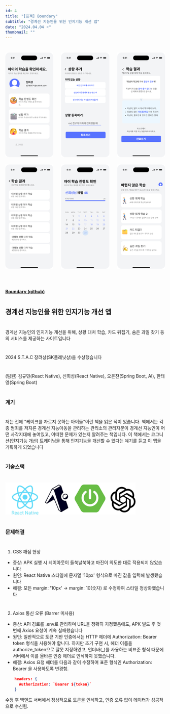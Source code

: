 ```yaml
---
id: 4
title: "[프젝] Boundary"
subtitle: "경계선 지능인을 위한 인지기능 개선 앱"
date: "2024.04.04 ⭐"
thumbnail: ""
---
```

#
#
<div style="display: flex; flex-wrap: wrap; justify-content: space-between;">
  <div style="width: 30%; margin-bottom: 20px;">
    <img src="../../static/image/BOUNDARY1.png" width="100%">
  </div>
  <div style="width: 30%; margin-bottom: 20px;">
    <img src="../../static/image/BOUNDARY2.png" width="100%">
  </div>
  <div style="width: 30%; margin-bottom: 20px;">
    <img src="../../static/image/BOUNDARY3.png" width="100%">
  </div>
  <div style="width: 30%; margin-bottom: 20px;">
    <img src="../../static/image/BOUNDARY4.png" width="100%">
  </div>
  <div style="width: 30%; margin-bottom: 20px;">
    <img src="../../static/image/BOUNDARY5.png" width="100%">
  </div>
  <div style="width: 30%; margin-bottom: 20px;">
    <img src="../../static/image/BOUNDARY6.png" width="100%">
  </div>
</div>

#
**[Boundary (github)](https://github.com/Boundary-edu/App)**
#
## 경계선 지능인을 위한 인지기능 개선 앱
#
경계선 지능인의 인지기능 개선을 위해, 상황 대처 학습, 카드 뒤집기, 숨은 과일 찾기 등의 서비스를 제공하는 사이트입니다
#
2024 S.T.A.C 장려상(SK플레닛상)을 수상했습니다
#
(팀원) 김규민(React Native), 신희성(React Native), 오윤찬(Spring Boot, AI), 한태영(Spring Boot)
#
### 계기
#
저는 전에 "케이크를 자르지 못하는 아이들"이란 책을 읽은 적이 있습니다. 책에서는 각종 범죄를 저지른 경계선 지능아동을 관리하는 관리소의 관리자분이 경계선 지능인이 어떤 사각지대에 놓여있고, 어떠한 문제가 있는지 알려주는 책입니다. 이 책에서는 코그니션(인지기능 개선) 트레이닝을 통해 인지기능을 개선할 수 있다는 얘기를 듣고 이 앱을 기획하게 되었습니다

#
### 기술스택
#

<img src="../../static/image/BOUNDARYSTACK.png" height="100">


#
### 문제해결
#
1. CSS 깨짐 현상
  - 증상: APK 실행 시 레이아웃이 들쑥날쑥하고 마진이 의도한 대로 적용되지 않았습니다
  - 원인: React Native 스타일에 문자열 '10px' 형식으로 마진 값을 입력해 발생했습니다
  - 해결: 모든 margin: '10px' → margin: 10(숫자) 로 수정하여 스타일 정상화했습니다

#

2. Axios 통신 오류 (Barrer 미사용)
  - 증상: API 경로를 .env로 관리하며 URL을 정확히 지정했음에도, APK 빌드 후 첫 번째 Axios 요청이 계속 실패했습니다
  - 원인: 일반적으로 토큰 기반 인증에서는 HTTP 헤더에 Authorization: Bearer token 형식을 사용해야 합니다.
하지만 초기 구현 시, 헤더 이름을 authorize_token으로 잘못 지정하였고, 언더바(_)를 사용하는 비표준 형식 때문에 서버에서 이를 올바른 인증 헤더로 인식하지 못했습니다.
  - 해결: Axios 요청 헤더를 다음과 같이 수정하여 표준 형식인 Authorization: Bearer <token>을 사용하도록 변경함.
  ```json
      headers: {
        Authorization: `Bearer ${token}`
      }
  ```
  수정 후 백엔드 서버에서 정상적으로 토큰을 인식하고, 인증 오류 없이 데이터가 성공적으로 수신됨.
#